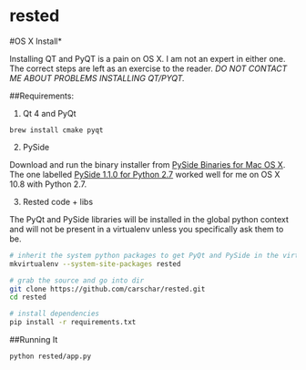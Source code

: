 rested
======

#OS X Install*

Installing QT and PyQT is a pain on OS X. I am not an expert in either
one. The correct steps are left as an exercise to the reader.
       *DO NOT CONTACT ME ABOUT PROBLEMS INSTALLING QT/PYQT.*

##Requirements:
1. Qt 4 and PyQt

```brew install cmake pyqt```

2. PySide

Download and run the binary installer from [PySide Binaries for Mac OS X](http://qt-project.org/wiki/PySide_Binaries_MacOSX).
The one labelled [PySide 1.1.0 for Python 2.7](http://pyside.markus-ullmann.de/pyside-1.1.0-qt47-py27apple.pkg) worked well for me
on OS X 10.8 with Python 2.7.

3. Rested code + libs

The PyQt and PySide libraries will be installed in the global python context
and will not be present in a virtualenv unless you specifically ask them to
be.

```bash
# inherit the system python packages to get PyQt and PySide in the virtualenv
mkvirtualenv --system-site-packages rested

# grab the source and go into dir
git clone https://github.com/carschar/rested.git
cd rested

# install dependencies
pip install -r requirements.txt
```

##Running It

```python rested/app.py```
